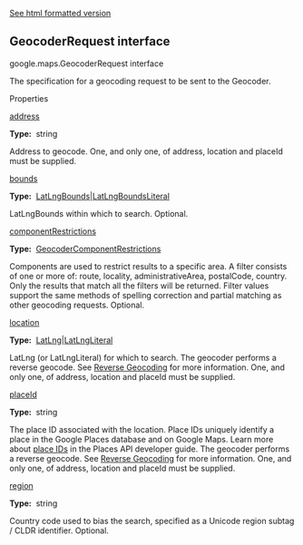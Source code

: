 [See html formatted version](https://huasofoundries.github.io/google-maps-documentation/GeocoderRequest.html)


GeocoderRequest interface
-------------------------

google.maps.GeocoderRequest interface

The specification for a geocoding request to be sent to the Geocoder.

Properties

[address](#GeocoderRequest.address)

**Type:**  string

Address to geocode. One, and only one, of address, location and placeId must be supplied.

[bounds](#GeocoderRequest.bounds)

**Type:**  [LatLngBounds](LatLngBounds.md)|[LatLngBoundsLiteral](LatLngBoundsLiteral.md)

LatLngBounds within which to search. Optional.

[componentRestrictions](#GeocoderRequest.componentRestrictions)

**Type:**  [GeocoderComponentRestrictions](GeocoderComponentRestrictions.md)

Components are used to restrict results to a specific area. A filter consists of one or more of: route, locality, administrativeArea, postalCode, country. Only the results that match all the filters will be returned. Filter values support the same methods of spelling correction and partial matching as other geocoding requests. Optional.

[location](#GeocoderRequest.location)

**Type:**  [LatLng](LatLng.md)|[LatLngLiteral](LatLngLiteral.md)

LatLng (or LatLngLiteral) for which to search. The geocoder performs a reverse geocode. See [Reverse Geocoding](https://developers.google.com/maps/documentation/javascript/geocoding#ReverseGeocoding) for more information. One, and only one, of address, location and placeId must be supplied.

[placeId](#GeocoderRequest.placeId)

**Type:**  string

The place ID associated with the location. Place IDs uniquely identify a place in the Google Places database and on Google Maps. Learn more about [place IDs](https://developers.google.com/places/place-id) in the Places API developer guide. The geocoder performs a reverse geocode. See [Reverse Geocoding](https://developers.google.com/maps/documentation/javascript/geocoding#ReverseGeocoding) for more information. One, and only one, of address, location and placeId must be supplied.

[region](#GeocoderRequest.region)

**Type:**  string

Country code used to bias the search, specified as a Unicode region subtag / CLDR identifier. Optional.